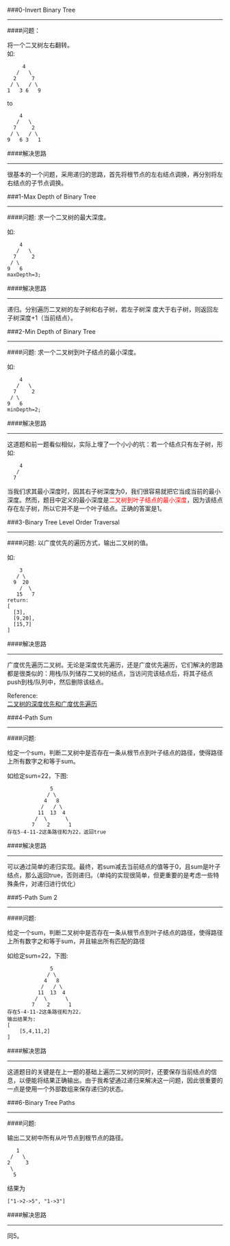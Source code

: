 ###0-Invert Binary Tree
  
***
####问题：
  
将一个二叉树左右翻转。  
如:
  
```
     4
   /   \
  2     7
 / \   / \
1   3 6   9
```
to  
   
```
    4
   /   \
  7     2
 / \   / \
9   6 3   1
```
  
####解决思路
  
***
很基本的一个问题，采用递归的思路，首先将根节点的左右结点调换，再分别将左右结点的子节点调换。
  
###1-Max Depth of Binary Tree

***
####问题: 
求一个二叉树的最大深度。 
  
如:
  
```
    4
   /   \
  7     2
 / \   
9   6 
maxDepth=3;
``` 
  
####解决思路
  
***
递归。分别遍历二叉树的左子树和右子树，若左子树深
度大于右子树，则返回左子树深度+1（当前结点）。
  
###2-Min Depth of Binary Tree

***
####问题: 
求一个二叉树到叶子结点的最小深度。 
  
如:
  
```
    4
   /   \
  7     2
 / \   
9   6 
minDepth=2;
``` 
  
####解决思路
  
***
这道题和前一题看似相似，实际上埋了一个小小的坑：若一个结点只有左子树，形如: 

```
    4
   /   
  7     
```
当我们求其最小深度时，因其右子树深度为0，我们很容易就把它当成当前的最小深度。然而，题目中定义的最小深度是<font style="color:red">二叉树到叶子结点的最小深度</font>，因为该结点存在左子树，所以它并不是一个叶子结点。正确的答案是1。

###3-Binary Tree Level Order Traversal

***
####问题: 
以广度优先的遍历方式，输出二叉树的值。
  
如:
  
```
    3
   / \
  9  20
    /  \
   15   7
return:
[
  [3],
  [9,20],
  [15,7]
]
``` 
  
####解决思路
  
***
广度优先遍历二叉树。无论是深度优先遍历，还是广度优先遍历，它们解决的思路都是很类似的：用栈/队列储存二叉树的结点，当访问完该结点后，将其子结点push到栈/队列中，然后删除该结点。  
  
Reference:  
[二叉树的深度优先和广度优先遍历](http://www.cnblogs.com/lscheng/archive/2013/09/11/3313947.html¡)
  
###4-Path Sum

***
####问题:   
  
给定一个sum，判断二叉树中是否存在一条从根节点到叶子结点的路径，使得路径上所有数字之和等于sum。  

如给定sum=22，下图: 
     
```
              5
             / \
            4   8
           /   / \
          11  13  4
         /  \      \
        7    2      1
存在5-4-11-2这条路径和为22，返回true
```

####解决思路
  
***
可以通过简单的递归实现。最终，若sum减去当前结点的值等于0，且sum是叶子结点，那么返回true，否则递归。（单纯的实现很简单，但更重要的是考虑一些特殊条件，对递归进行优化）
  
###5-Path Sum 2

***
####问题:   
  
给定一个sum，判断二叉树中是否存在一条从根节点到叶子结点的路径，使得路径上所有数字之和等于sum，并且输出所有匹配的路径  

如给定sum=22，下图: 
     
```
              5
             / \
            4   8
           /   / \
          11  13  4
         /  \      \
        7    2      1
存在5-4-11-2这条路径和为22，
输出结果为:
[
	[5,4,11,2]
]
```

####解决思路
  
***
这道题目的关键是在上一题的基础上遍历二叉树的同时，还要保存当前结点的信息，以便能将结果正确输出。由于我希望通过递归来解决这一问题，因此很重要的一点是使用一个外部数组来保存递归的状态。

###6-Binary Tree Paths 

***
####问题:   
  
输出二叉树中所有从叶节点到根节点的路径。

     
```
   1
 /   \
2     3
 \
  5

```

结果为

```
["1->2->5", "1->3"]

```

####解决思路
  
***
同5。
